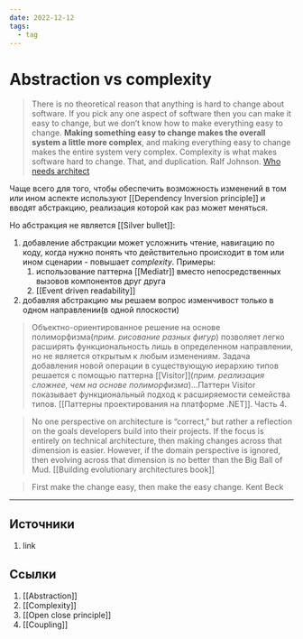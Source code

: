 ```yaml
---
date: 2022-12-12
tags:
  - tag
---
```

# Abstraction vs complexity

> There is no theoretical reason that anything is hard to change about software. If you pick any one aspect of software then you can make it easy to change, but we don’t know how to make everything easy to change. **Making something easy to change makes the overall system a little more complex**, and making everything easy to change makes the entire system very complex. Complexity is what makes software hard to change. That, and duplication. Ralf Johnson. [Who needs architect](https://martinfowler.com/ieeeSoftware/whoNeedsArchitect.pdf)

Чаще всего для того, чтобы обеспечить возможность изменений в том или ином аспекте используют [[Dependency Inversion principle]] и вводят абстракцию, реализация которой как раз может меняться.

Но абстракция не является [[Silver bullet]]:

1. добавление абстракции может усложнить чтение, навигацию по коду, когда нужно понять что действительно происходит в том или ином сценарии - повышает _complexity_. Примеры:
   1. использование паттерна [[Mediatr]] вместо непосредственных вызовов компонентов друг друга
   2. [[Event driven readability]]
1. добавляя абстракцию мы решаем вопрос изменчивост только в одном направлении(в одной плоскости)

> Объектно-ориентированное решение на основе полиморфизма(_прим. рисование разных фигур_) позволяет легко расширять функциональность лишь в определенном направлении, но не является открытым к любым изменениям. Задача добавления новой операции в существующую иерархию типов решается с помощью паттерна [[Visitor]](_прим. реализация сложнее, чем на основе полиморфизма_)...Паттерн Visitor показывает функциональный подход к расширяемости семейства типов. [[Паттерны проектирования на платформе .NET]]. Часть 4.

> No one perspective on architecture is “correct,” but rather a reflection on the goals developers build into their projects. If the focus is entirely on technical architecture, then making changes across that dimension is easier. However, if the domain perspective is ignored, then evolving across that dimension is no better than the Big Ball of Mud. [[Building evolutionary architectures book]]

> First make the change easy, then make the easy change. Kent Beck

---

## Источники

1. link

## Ссылки

1. [[Abstraction]]
1. [[Complexity]]
1. [[Open close principle]]
1. [[Coupling]]

